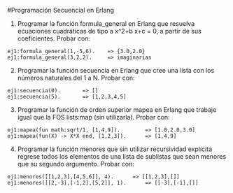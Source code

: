 #Programación Secuencial en Erlang


1.	Programar la función formula_general en Erlang que resuelva ecuaciones cuadráticas
de tipo a x^2+b x+c = 0, a partir de sus coeficientes.
Probar con:

```
ej1:formula_general(1,-5,6).	=> {3.0,2.0}
ej1:formula_general(3,2,2).		=> imaginarias
```

2.	Programar la función secuencia en Erlang que cree una lista con los números
naturales del 1 a N.
Probar con:

```
ej1:secuencia(0).		=> []
ej1:secuencia(5).		=> [1,2,3,4,5]

```

3.	Programar la función de orden superior mapea en Erlang que trabaje igual que
la FOS lists:map (sin utilizarla).
Probar con:

```
ej1:mapea(fun math:sqrt/1, [1,4,9]).		=> [1.0,2.0,3.0]
ej1:mapea(fun(X) -> X*X end, [1,2,3]).		=> [1,4,9]
```

4.	Programar la función menores que sin utilizar recursividad explícita regrese
todos los elementos de una lista de sublistas que sean menores que su segundo argumento.
Probar con:

```
ej1:menores([[1,2,3],[4,5,6]], 4).		=> [[1,2,3],[]]
ej1:menores([[2,-3],[-1,2],[5,2]], 1).		=> [[-3],[-1],[]]
```
